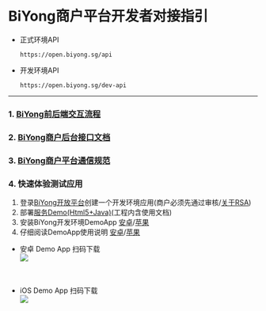 # BiYong商户平台开发者对接指引

      
- 正式环境API

      https://open.biyong.sg/api

- 开发环境API

      https://open.biyong.sg/dev-api

---

### 1. [BiYong前后端交互流程](https://github.com/openbiyong/biyong-developer/blob/master/BiYong前后端交互流程.md)

### 2. [BiYong商户后台接口文档](https://github.com/openbiyong/biyong-developer/blob/master/BiYong商户后台接口文档.md)

### 3. [BiYong商户平台通信规范](https://github.com/openbiyong/biyong-developer/blob/master/BiYong商户平台通信规范.md)

### 4. 快速体验测试应用

 1. 登录[BiYong开放平台](https://open.biyong.sg)创建一个开发环境应用(商户必须先通过审核/[关于RSA](https://github.com/openbiyong/biyong-developer/blob/master/BiYong-RSA-Document.md))
 2. 部署[服务Demo(Html5+Java)](https://github.com/openbiyong/merchant-server-demo-java)(工程内含使用文档)
 3. 安装BiYong开发环境DemoApp [安卓](https://www.biyong.sg/merchant/app-auth.apk)/[苹果](https://www.pgyer.com/zngr)
 4. 仔细阅读DemoApp使用说明 [安卓](https://github.com/openbiyong/biyong-developer/blob/master/BiYong-Merchant-Android-AccessProcess.md.md)/[苹果](https://github.com/openbiyong/biyong-developer/blob/master/BiYong-Merchant-IOS-AccessProcess.md)


- 安卓 Demo App 扫码下载<br>
  <img src="https://raw.githubusercontent.com/openbiyong/biyong-developer/master/images/qr-android_demo.png">
<br>

- iOS Demo App 扫码下载<br>
  <img src="https://raw.githubusercontent.com/openbiyong/biyong-developer/master/images/qr-iOS_demo.png">
